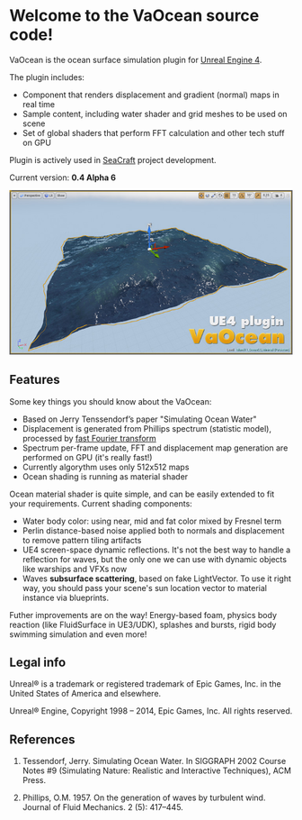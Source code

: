 Welcome to the VaOcean source code!
===================================

VaOcean is the ocean surface simulation plugin for [Unreal Engine 4](https://www.unrealengine.com/).

The plugin includes:

* Component that renders displacement and gradient (normal) maps in real time
* Sample content, including water shader and grid meshes to be used on scene
* Set of global shaders that perform FFT calculation and other tech stuff on GPU

Plugin is actively used in [SeaCraft](http://seacraft.sc) project development.

Current version: **0.4 Alpha 6**

![SCREENSHOT](SCREENSHOT.jpg)


Features
--------

Some key things you should know about the VaOcean:

* Based on Jerry Tenssendorf’s paper "Simulating Ocean Water"
* Displacement is generated from Phillips spectrum (statistic model), processed by [fast Fourier transform](http://en.wikipedia.org/wiki/Fast_Fourier_transform)
* Spectrum per-frame update, FFT and displacement map generation are performed on GPU (it's really fast!)
* Currently algorythm uses only 512x512 maps
* Ocean shading is running as material shader

Ocean material shader is quite simple, and can be easily extended to fit your requirements. Current shading components:

* Water body color: using near, mid and fat color mixed by Fresnel term
* Perlin distance-based noise applied both to normals and displacement to remove pattern tiling artifacts
* UE4 screen-space dynamic reflections. It's not the best way to handle a reflection for waves, but the only one we can use with dynamic objects like warships and VFXs now
* Waves **subsurface scattering**, based on fake LightVector. To use it right way, you should pass your scene's sun location vector to material instance via blueprints.

Futher improvements are on the way! Energy-based foam, physics body reaction (like FluidSurface in UE3/UDK), splashes and bursts, rigid body swimming simulation and even more!


Legal info
----------

Unreal® is a trademark or registered trademark of Epic Games, Inc. in the United States of America and elsewhere.

Unreal® Engine, Copyright 1998 – 2014, Epic Games, Inc. All rights reserved.



References
----------

1. Tessendorf, Jerry. Simulating Ocean Water. In SIGGRAPH 2002 Course Notes #9 (Simulating Nature: Realistic and Interactive Techniques), ACM Press.

1. Phillips, O.M. 1957. On the generation of waves by turbulent wind. Journal of Fluid Mechanics. 2 (5): 417–445.

